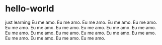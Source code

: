 # hello-world
just learning
Eu me amo. Eu me amo. Eu me amo. Eu me amo. Eu me amo. Eu me amo. Eu me amo.
Eu me amo. Eu me amo. Eu me amo. Eu me amo. Eu me amo. Eu me amo. Eu me amo.
Eu me amo. Eu me amo. Eu me amo. Eu me amo. Eu me amo. Eu me amo. Eu me amo.
